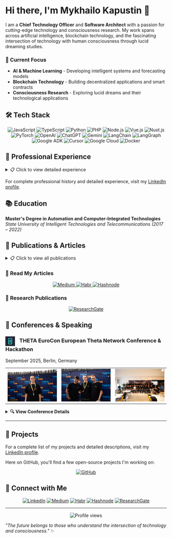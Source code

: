 # Hi there, I'm Mykhailo Kapustin 👋

I am a **Chief Technology Officer** and **Software Architect** with a passion for cutting-edge technology and consciousness research. My work spans across artificial intelligence, blockchain technology, and the fascinating intersection of technology with human consciousness through lucid dreaming studies.

### 🎯 Current Focus
- **AI & Machine Learning** - Developing intelligent systems and forecasting models
- **Blockchain Technology** - Building decentralized applications and smart contracts  
- **Consciousness Research** - Exploring lucid dreams and their technological applications

## 🛠️ Tech Stack

<div align="center">

![JavaScript](https://img.shields.io/badge/JavaScript-F7DF1E?style=for-the-badge&logo=javascript&logoColor=black)
![TypeScript](https://img.shields.io/badge/TypeScript-007ACC?style=for-the-badge&logo=typescript&logoColor=white)
![Python](https://img.shields.io/badge/Python-3776AB?style=for-the-badge&logo=python&logoColor=white)
![PHP](https://img.shields.io/badge/PHP-777BB4?style=for-the-badge&logo=php&logoColor=white)
![Node.js](https://img.shields.io/badge/Node.js-43853D?style=for-the-badge&logo=node.js&logoColor=white)
![Vue.js](https://img.shields.io/badge/Vue.js-4FC08D?style=for-the-badge&logo=vue.js&logoColor=white)
![Nuxt.js](https://img.shields.io/badge/Nuxt.js-00DC82?style=for-the-badge&logo=nuxt.js&logoColor=white)
![PyTorch](https://img.shields.io/badge/PyTorch-EE4C2C?style=for-the-badge&logo=pytorch&logoColor=white)
![OpenAI](https://img.shields.io/badge/OpenAI-412991?style=for-the-badge&logo=openai&logoColor=white)
![ChatGPT](https://img.shields.io/badge/ChatGPT-00A67E?style=for-the-badge&logo=openai&logoColor=white)
![Gemini](https://img.shields.io/badge/Gemini-4285F4?style=for-the-badge&logo=google&logoColor=white)
![LangChain](https://img.shields.io/badge/LangChain-1C3C3C?style=for-the-badge&logo=langchain&logoColor=white)
![LangGraph](https://img.shields.io/badge/LangGraph-FF6B6B?style=for-the-badge&logo=graphql&logoColor=white)
![Google ADK](https://img.shields.io/badge/Google_ADK-4285F4?style=for-the-badge&logo=google&logoColor=white)
![Cursor](https://img.shields.io/badge/Cursor-000000?style=for-the-badge&logo=cursor&logoColor=white)
![Google Cloud](https://img.shields.io/badge/Google_Cloud-4285F4?style=for-the-badge&logo=google-cloud&logoColor=white)
![Docker](https://img.shields.io/badge/Docker-2496ED?style=for-the-badge&logo=docker&logoColor=white)

</div>

## 🏢 Professional Experience

<details>
<summary>📋 Click to view detailed experience</summary>

### **Co-Founder & CTO** at Advanced Scientific Research Projects (ASRP.media)
*April 2023 – Present · 2 yrs 7 mos*

**Key Achievements Over 18 Months:**
- 🧠 **Kapustin's Marker Algorithm**: Innovative algorithm for analyzing dream content
- 🎓 **Educational Platform**: Multifunctional platform with diverse courses and programs
- 🌐 **ASRP.tech Website**: Official website with ecosystem product links
- 🤖 **Arcanum12thBot**: Telegram bot for dream journal and educational platform access
- 📱 **Telegram Mini Application**: Lightweight app for quick service access
- 📝 **Dream Journal**: Tool for recording and analyzing dreams
- ⚙️ **Microservices Infrastructure**: Event handling, mailing, queues, SMS systems
- 📰 **ASRP.media**: Information platform for dream research and consciousness studies
- 🔬 **ASRP.science**: Platform for publishing and sharing research findings
- 💰 **Kapusta Cryptocurrency**: Internal ecosystem cryptocurrency

**Additional Responsibilities:**
- Research processing and client acquisition
- Organizing conferences with scientists
- Recruiting and mentoring junior developers
- Project management and investor negotiations
- Partner integrations and payment system setups

### **Senior AI/ML Engineer** at Woolf
*April 2025 – September 2025 · 6 mos (Contract)*

- 🤖 Designed and implemented MVP LLM-agent prototype using Google ADK
- 🏗️ Acted as lead architect for educational assessment AI applications
- 📊 Delivered insights on LLM agent capabilities and limitations in EdTech
- 📚 Contributed to knowledge transfer and partner enablement

### **Senior Back-end Developer** at LAB325 - Product Engineering
*July 2021 – April 2023 · 1 yr 10 mos*

- ⚡ Engineered robust backend solutions with enhanced performance and scalability
- 🔧 Developed high-performance systems using modern technologies

### **Team Lead & Senior Back-end Developer** at MOB.325
*July 2021 – April 2023 · 1 yr 10 mos*

- 👥 Led development teams and managed complex projects
- 🚀 Delivered scalable backend solutions

### **Senior Back-end Developer** at Provectus
*April 2021 – July 2021 · 4 mos*

- 🔧 Developed backend solutions using PHP and Laravel
- ⚡ Enhanced system performance and scalability

### **Team Lead & Senior Back-end Developer** at Coelix
*August 2020 – April 2021 · 9 mos*

- 🏢 Transitioned company from WordPress-focused to full-scale custom software solutions
- 👥 Assembled and led development team for complex projects
- 🎯 Successfully delivered three major client projects
- 📈 Expanded company's service offerings and client base

### **Web Full Stack Developer** at Ephyros
*February 2020 – July 2020 · 6 mos*

- 🌐 Developed full-stack web applications using PHP and Laravel
- 🔧 Built scalable and maintainable solutions

### **Web Full Stack Developer** at HYS Enterprise
*September 2018 – February 2020 · 1 yr 6 mos*

- 🏢 Key developer for corporate website
- 🔧 Maintained and enhanced web applications
- 📈 Contributed to company's digital presence

### **Web Full Stack Developer** at Top Agent
*January 2018 – September 2018 · 9 mos*

- ✈️ Developed comprehensive travel management platform
- 🎯 Integrated flight booking, taxi services, hotel reservations
- 💰 Implemented cost analysis and payment systems
- 📊 Created reporting and ticketing systems

### **Web Full Stack Developer** at PHP-academy
*July 2017 – December 2017 · 6 mos*

- 🏗️ Developed robust website engine from scratch
- 🌐 Created websites and provided ongoing support
- 🔧 Ensured optimal performance and security

### **Back-end Developer & Manager Account** at SuperMediaAds
*June 2016 – November 2016 · 6 mos*

- 📱 Managed mobile account operations
- 🤝 Identified partners and promotion opportunities
- 🔗 Integrated partner APIs using PHP
- 💼 Balanced technical development with business partnerships

</details>

For complete professional history and detailed experience, visit my [LinkedIn profile](https://www.linkedin.com/in/mykhailo-kapustin-55885612a).

## 📚 Education

**Master's Degree in Automation and Computer-Integrated Technologies**  
*State University of Intelligent Technologies and Telecommunications (2017 – 2022)*

## 📖 Publications & Articles

<details>
<summary>📋 Click to view all publications</summary>

### 🔬 **Research Publications (2024-2025)**

**["Technological Transformations, Formation of GMS and GFS"](https://www.researchgate.net/publication/370123456_Technological_Transformations_Formation_of_GMS_Global_Mental_System_and_GFS_Global_Forecasting_System_-_Right-Brain_Technologies_Based_on_Biological_Entities_with_Consciousness_Artificial_Intelligence_Quantum_Computing_and_Blockchain_Banchenko-Market_Global_Market_of_Lucid_Dreams_and_Other_Transcendental_States_of_Consciousness)** *(February 2025)*
- *Journal of Investment, Banking and Finance*
- Exploring "right-brain technologies" integrating consciousness, AI, quantum computing, and blockchain

**["The methodology for diagnosing and managing stress developed by Grivtsova"](https://www.researchgate.net/publication/370123456_Technological_Transformations_Formation_of_GMS_Global_Mental_System_and_GFS_Global_Forecasting_System_-_Right-Brain_Technologies_Based_on_Biological_Entities_with_Consciousness_Artificial_Intelligence_Quantum_Computing_and_Blockchain_Banchenko-Market_Global_Market_of_Lucid_Dreams_and_Other_Transcendental_States_of_Consciousness)** *(July 2024)*
- *American Journal of Medical and Clinical Research & Reviews*
- Stress management methodology and lucid dream induction framework

**["Forecasting Social, Geopolitical, and Economic Events Using the 'Banchenko-Technology'"](https://www.researchgate.net/publication/370123456_Technological_Transformations_Formation_of_GMS_Global_Mental_System_and_GFS_Global_Forecasting_System_-_Right-Brain_Technologies_Based_on_Biological_Entities_with_Consciousness_Artificial_Intelligence_Quantum_Computing_and_Blockchain_Banchenko-Market_Global_Market_of_Lucid_Dreams_and_Other_Transcendental_States_of_Consciousness)** *(June 2024)*
- *Japan Journal of Research*
- Banchenko Algorithm and Mnemonic Synchronization for event prediction

**["Application of Banchenko's Mnemonic Dream Synchronization Method"](https://www.researchgate.net/publication/370123456_Technological_Transformations_Formation_of_GMS_Global_Mental_System_and_GFS_Global_Forecasting_System_-_Right-Brain_Technologies_Based_on_Biological_Entities_with_Consciousness_Artificial_Intelligence_Quantum_Computing_and_Blockchain_Banchenko-Market_Global_Market_of_Lucid_Dreams_and_Other_Transcendental_States_of_Consciousness)** *(January 2024)*
- *International Internal Medicine Journal*
- AI Dream Matching Model for synchronized lucid dreaming

### 📝 **Technical Articles (2023-2025)**

**["Google ADK and Startup Technical Guide: AI Agents"](https://medium.com/@kapustinomm/google-adk-and-startup-technical-guide-ai-agents-how-google-is-redefining-the-way-ai-agents-are-built-123456789)** *(October 2025)*
- Published on: [Medium](https://medium.com/@kapustinomm/google-adk-and-startup-technical-guide-ai-agents-how-google-is-redefining-the-way-ai-agents-are-built-123456789) | [Hashnode](https://hashnode.com/@kapustinomm) | [Habr](https://habr.com/en/users/kapustinomm/)
- Google's roadmap for building agentic systems and engineering platforms

**["My First AI & Blockchain Hackathon: Building the Global Forecasting System"](https://medium.com/@kapustinomm/my-first-ai-blockchain-hackathon-building-the-global-forecasting-system-at-theta-eurocon-in-aab842d63625)** *(September 2025)*
- Published on: [Medium](https://medium.com/@kapustinomm/my-first-ai-blockchain-hackathon-building-the-global-forecasting-system-at-theta-eurocon-in-aab842d63625) | [Hashnode](https://hashnode.com/@kapustinomm) | [Habr](https://habr.com/en/users/kapustinomm/)
- Theta EuroCon Hackathon experience and GFS prototype development

**["Building a Resume Matcher with tRPC, NLP, and Vertex AI"](https://medium.com/@kapustinomm/building-a-resume-matcher-with-trpc-nlp-and-vertex-ai-1122334455)** *(September 2025)*
- Published on: [Medium](https://medium.com/@kapustinomm/building-a-resume-matcher-with-trpc-nlp-and-vertex-ai-1122334455) | [Hashnode](https://hashnode.com/@kapustinomm) | [Habr](https://habr.com/en/users/kapustinomm/)
- Technical implementation using tRPC, TypeScript, and Google Vertex AI

**["My Personal Exam: How I Built an MVP LLM Agent on Google ADK"](https://medium.com/@kapustinomm/my-personal-exam-how-i-built-an-mvp-llm-agent-on-google-adk-90c246ab9c2a)** *(September 2025)*
- Published on: [Medium](https://medium.com/@kapustinomm/my-personal-exam-how-i-built-an-mvp-llm-agent-on-google-adk-90c246ab9c2a) | [Hashnode](https://hashnode.com/@kapustinomm) | [Habr](https://habr.com/en/users/kapustinomm/)
- Personal experience developing LLM agents in educational scenarios

**["Docling in Working with Texts, Languages, and Knowledge"](https://medium.com/@kapustinomm/docling-in-working-with-texts-languages-and-knowledge-123456789)** *(August 2025)*
- Published on: [Medium](https://medium.com/@kapustinomm/docling-in-working-with-texts-languages-and-knowledge-123456789) | [Hashnode](https://hashnode.com/@kapustinomm) | [Habr](https://habr.com/en/users/kapustinomm/)
- Professional overview of Docling for linguistic and textual data

**["How to Integrate Google ADK with a Custom Interface"](https://hashnode.com/@kapustinomm/how-to-integrate-google-adk-with-a-custom-interface-123456789)** *(July-August 2025)*
- Published on: [Hashnode](https://hashnode.com/@kapustinomm/how-to-integrate-google-adk-with-a-custom-interface-123456789) | [Habr](https://habr.com/en/users/kapustinomm/)
- Step-by-step guide with code examples and deployment strategies

### 🌐 **Popular Science & Technology Articles**

**["Lucid dreams and VR: Swiss Olympic team training in dreams"](https://tproger.ru/articles/lucid-dreams-and-vr-swiss-olympic-team-training-in-dreams/)** *(December 2024)*
- *Tproger* - VR and conscious dreams in sports training

**["Brain–computer interface (BCI) in HR: How Technology is Changing Recruitment"](https://tproger.ru/articles/brain-computer-interface-bci-in-hr-how-technology-is-changing-recruitment/)** *(December 2024)*
- *Tproger* - Neural interfaces and recruitment automation

**["Sleep and Code: How Vivid Dreams Inspire Programmers"](https://tproger.ru/articles/sleep-and-code-how-vivid-dreams-inspire-programmers/)** *(October 2024)*
- *Tproger* - The connection between dreams and programming creativity

**["The Economics of Dreams: How Our Dreams Influence Global Markets"](https://samara.aif.ru/society/science/ekonomika_snov_kak_nashi_sny_vliyayut_na_globalnye_rynki)** *(May 2024)*
- *Аргументы и факты* - Dream market and economic impact

**["From Pet Project to Scientific Research: Path to True Innovation"](https://tproger.ru/articles/from-pet-project-to-scientific-research-path-to-true-innovation/)** *(October 2023)*
- *Tproger* - Evolution from personal projects to scientific research

**["Future Technologies: A Glimpse into Innovation"](https://tproger.ru/articles/future-technologies-a-glimpse-into-innovation/)** *(October 2023)*
- *Tproger* - AI, Quantum Computing, and Neurointerfaces

**["AI and Lucid Dreaming: Exploring New Opportunities"](https://tproger.ru/articles/ai-and-lucid-dreaming-exploring-new-opportunities/)** *(June 2023)*
- *Tproger* - ASRP's AI model for dream analysis

### 📊 **Academic Research (2018)**

**["A STUDY OF SOFTWARE DEVELOPMENT TOOLS REQUIRED IN THE JOB MARKET"](https://www.researchgate.net/publication/370123456_A_STUDY_OF_SOFTWARE_DEVELOPMENT_TOOLS_THAT_ARE_REQUIRED_IN_THE_JOB_MARKET_IN_UKRAINE_AND_THE_WORLD)** *(December 2018)*
- *Proceedings of the O S Popov ОNAT*
- Analysis of programming languages and frameworks in Ukrainian and global IT markets

</details>

### 📝 **Read My Articles**
<div align="center">
  <a href="https://medium.com/@kapustinomm">
    <img src="https://img.shields.io/badge/Medium-12100E?style=for-the-badge&logo=medium&logoColor=white" alt="Medium" />
  </a>
  <a href="https://habr.com/en/users/kapustinomm/">
    <img src="https://img.shields.io/badge/Habr-65A3BE?style=for-the-badge&logo=habr&logoColor=white" alt="Habr" />
  </a>
  <a href="https://hashnode.com/@kapustinomm">
    <img src="https://img.shields.io/badge/Hashnode-2962FF?style=for-the-badge&logo=hashnode&logoColor=white" alt="Hashnode" />
  </a>
</div>

### 🔬 **Research Publications**
<div align="center">
  <a href="https://www.researchgate.net/profile/Mykhailo-Kapustin">
    <img src="https://img.shields.io/badge/ResearchGate-00CCBB?style=for-the-badge&logo=researchgate&logoColor=white" alt="ResearchGate" />
  </a>
</div>

## 🎤 Conferences & Speaking

### <img src="conferences/theta-eurocon-2025/logo.jpeg" alt="THETA EuroCon Logo" width="30" height="30" style="vertical-align: middle; margin-right: 10px;" /> THETA EuroCon European Theta Network Conference & Hackathon

September 2025, Berlin, Germany

<table align="center">
  <tr>
    <td align="center">
      <img src="conferences/theta-eurocon-2025/2025-09-14 13.24.15.jpg" alt="THETA EuroCon Conference Photo 4" width="180" />
    </td>
    <td align="center">
      <img src="conferences/theta-eurocon-2025/2025-09-14 13.22.51.jpg" alt="THETA EuroCon Conference Photo 2" width="180" />
    </td>
    <td align="center">
      <img src="conferences/theta-eurocon-2025/2025-09-14 13.23.07.jpg" alt="THETA EuroCon Conference Photo 3" width="180" />
    </td>
  </tr>
</table>

<details>
<summary><b>🔍 View Conference Details</b></summary>

**Event Details:**
- **Focus Areas:** Blockchain, Hackathon, AI, LLM, Cloud Infrastructure
- **Location:** European Theta Network Conference
- **Participation:** Live pitch presentation and hackathon participation

**My Contribution:**
- 🎯 **Live Pitch Presentation:** Delivered a compelling presentation on my project
- 🏆 **Hackathon Participation:** Built innovative solutions combining AI and blockchain technologies
- 🤝 **Networking:** Connected with industry leaders and fellow innovators

**Related Content:**
- 📝 **Article:** ["My First AI & Blockchain Hackathon: Building the Global Forecasting System"](https://medium.com/@kapustinomm/my-first-ai-blockchain-hackathon-building-the-global-forecasting-system-at-theta-eurocon-in-aab842d63625)
- 🎥 **Live Pitch Video:** [YouTube Presentation](https://www.youtube.com/watch?v=8ubUtSxpi-g)

*<sub>Click on any photo above to view full size</sub>*

</details>

---

## 💼 Projects

For a complete list of my projects and detailed descriptions, visit my [LinkedIn profile](https://www.linkedin.com/in/mykhailo-kapustin-55885612a).

Here on GitHub, you'll find a few open-source projects I'm working on:

<div align="center">
  <a href="https://github.com/Kapustin2000">
    <img src="https://img.shields.io/badge/GitHub-181717?style=for-the-badge&logo=github&logoColor=white" alt="GitHub" />
  </a>
</div>

## 🤝 Connect with Me

<div align="center">

[![LinkedIn](https://img.shields.io/badge/LinkedIn-0077B5?style=for-the-badge&logo=linkedin&logoColor=white)](https://www.linkedin.com/in/mykhailo-kapustin-55885612a)
[![Medium](https://img.shields.io/badge/Medium-12100E?style=for-the-badge&logo=medium&logoColor=white)](https://medium.com/@kapustinomm)
[![Habr](https://img.shields.io/badge/Habr-65A3BE?style=for-the-badge&logo=habr&logoColor=white)](https://habr.com/en/users/kapustinomm/)
[![Hashnode](https://img.shields.io/badge/Hashnode-2962FF?style=for-the-badge&logo=hashnode&logoColor=white)](https://hashnode.com/@kapustinomm)
[![ResearchGate](https://img.shields.io/badge/ResearchGate-00CCBB?style=for-the-badge&logo=researchgate&logoColor=white)](https://www.researchgate.net/profile/Mykhailo-Kapustin)

</div>

---

<div align="center">
  <img src="https://komarev.com/ghpvc/?username=Kapustin2000&label=Profile%20views&color=0e75b6&style=flat" alt="Profile views" />
</div>

*"The future belongs to those who understand the intersection of technology and consciousness."* ✨
